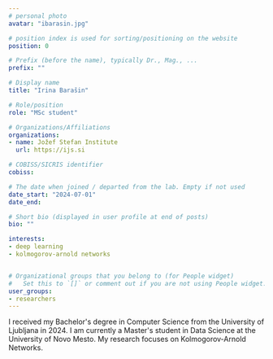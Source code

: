 ```yaml
---
# personal photo
avatar: "ibarasin.jpg"

# position index is used for sorting/positioning on the website
position: 0

# Prefix (before the name), typically Dr., Mag., ...
prefix: ""

# Display name
title: "Irina Barašin"

# Role/position
role: "MSc student"

# Organizations/Affiliations
organizations:
- name: Jožef Stefan Institute
  url: https://ijs.si

# COBISS/SICRIS identifier
cobiss:

# The date when joined / departed from the lab. Empty if not used
date_start: "2024-07-01"
date_end:

# Short bio (displayed in user profile at end of posts)
bio: ""

interests:
- deep learning
- kolmogorov-arnold networks


# Organizational groups that you belong to (for People widget)
#   Set this to `[]` or comment out if you are not using People widget.
user_groups:
- researchers
---
```

I received my Bachelor's degree in Computer Science from the University of Ljubljana in 2024. I am currently a Master's student in Data Science at the University of Novo Mesto. My research focuses on Kolmogorov-Arnold Networks.